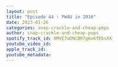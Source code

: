 ```yaml
---
layout: post
title: "Episode 44 : PW4U in 2016"
date: 2023-01-26
categories: snap-crackle-and-cheap-pops
author: snap-crackle-and-cheap-pops
spotify_track_id: 0MVE7aDNCBR7g6x6fEbsXX
youtube_video_id: 
apple_track_id: 
youtube_metadata: 
---
```

